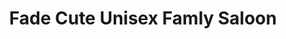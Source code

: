 ---
title: "Fade Cute Unisex Famly Saloon"
url: /bandlaguda-jagir/fade-cute-unisex-famly-saloon/
shop: Friseur
---